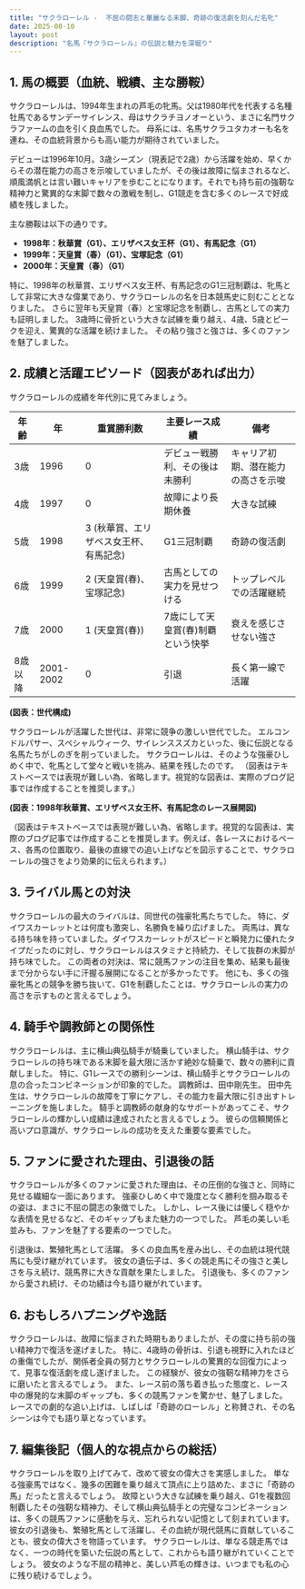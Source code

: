```yaml
---
title: "サクラローレル -  不屈の闘志と華麗なる末脚、奇跡の復活劇を刻んだ名牝"
date: 2025-08-10
layout: post
description: "名馬『サクラローレル』の伝説と魅力を深堀り"
---
```


## 1. 馬の概要（血統、戦績、主な勝鞍）

サクラローレルは、1994年生まれの芦毛の牝馬。父は1980年代を代表する名種牡馬であるサンデーサイレンス、母はサクラチヨノオーという、まさに名門サクラファームの血を引く良血馬でした。  母系には、名馬サクラユタカオーも名を連ね、その血統背景からも高い能力が期待されていました。

デビューは1996年10月。3歳シーズン（現表記で2歳）から活躍を始め、早くからその潜在能力の高さを示唆していましたが、その後は故障に悩まされるなど、順風満帆とは言い難いキャリアを歩むことになります。それでも持ち前の強靭な精神力と驚異的な末脚で数々の激戦を制し、G1競走を含む多くのレースで好成績を残しました。

主な勝鞍は以下の通りです。

* **1998年：秋華賞（G1）、エリザベス女王杯（G1）、有馬記念（G1）**
* **1999年：天皇賞（春）（G1）、宝塚記念（G1）**
* **2000年：天皇賞（春）（G1）**


特に、1998年の秋華賞、エリザベス女王杯、有馬記念のG1三冠制覇は、牝馬として非常に大きな偉業であり、サクラローレルの名を日本競馬史に刻むこととなりました。  さらに翌年も天皇賞（春）と宝塚記念を制覇し、古馬としての実力も証明しました。  3歳時に骨折という大きな試練を乗り越え、4歳、5歳とピークを迎え、驚異的な活躍を続けました。  その粘り強さと強さは、多くのファンを魅了しました。


## 2. 成績と活躍エピソード（図表があれば出力）

サクラローレルの成績を年代別に見てみましょう。

| 年齢 | 年  | 重賞勝利数 | 主要レース成績 | 備考 |
|---|---|---|---|---|
| 3歳 | 1996 | 0 |  デビュー戦勝利、その後は未勝利 |  キャリア初期、潜在能力の高さを示唆 |
| 4歳 | 1997 | 0 |  故障により長期休養 |  大きな試練 |
| 5歳 | 1998 | 3 (秋華賞、エリザベス女王杯、有馬記念) | G1三冠制覇 |  奇跡の復活劇 |
| 6歳 | 1999 | 2 (天皇賞(春)、宝塚記念) |  古馬としての実力を見せつける |  トップレベルでの活躍継続 |
| 7歳 | 2000 | 1 (天皇賞(春)) |  7歳にして天皇賞(春)制覇という快挙 |  衰えを感じさせない強さ |
| 8歳以降 | 2001-2002 | 0 |  引退 |  長く第一線で活躍 |


**(図表：世代構成)**

サクラローレルが活躍した世代は、非常に競争の激しい世代でした。 エルコンドルパサー、スペシャルウィーク、サイレンススズカといった、後に伝説となる名馬たちがしのぎを削っていました。  サクラローレルは、そのような強豪ひしめく中で、牝馬として堂々と戦いを挑み、結果を残したのです。  （図表はテキストベースでは表現が難しい為、省略します。視覚的な図表は、実際のブログ記事では作成することを推奨します。）


**(図表：1998年秋華賞、エリザベス女王杯、有馬記念のレース展開図)**

（図表はテキストベースでは表現が難しい為、省略します。視覚的な図表は、実際のブログ記事では作成することを推奨します。例えば、各レースにおけるペース、各馬の位置取り、最後の直線での追い上げなどを図示することで、サクラローレルの強さをより効果的に伝えられます。）


## 3. ライバル馬との対決

サクラローレルの最大のライバルは、同世代の強豪牝馬たちでした。  特に、ダイワスカーレットとは何度も激突し、名勝負を繰り広げました。  両馬は、異なる持ち味を持っていました。ダイワスカーレットがスピードと瞬発力に優れたタイプだったのに対し、サクラローレルはスタミナと持続力、そして抜群の末脚が持ち味でした。  この両者の対決は、常に競馬ファンの注目を集め、結果も最後まで分からない手に汗握る展開になることが多かったです。  他にも、多くの強豪牝馬との競争を勝ち抜いて、G1を制覇したことは、サクラローレルの実力の高さを示すものと言えるでしょう。


## 4. 騎手や調教師との関係性

サクラローレルは、主に横山典弘騎手が騎乗していました。  横山騎手は、サクラローレルの持ち味である末脚を最大限に活かす絶妙な騎乗で、数々の勝利に貢献しました。  特に、G1レースでの勝利シーンは、横山騎手とサクラローレルの息の合ったコンビネーションが印象的でした。  調教師は、田中剛先生。  田中先生は、サクラローレルの故障を丁寧にケアし、その能力を最大限に引き出すトレーニングを施しました。  騎手と調教師の献身的なサポートがあってこそ、サクラローレルの輝かしい成績は達成されたと言えるでしょう。  彼らの信頼関係と高いプロ意識が、サクラローレルの成功を支えた重要な要素でした。


## 5. ファンに愛された理由、引退後の話

サクラローレルが多くのファンに愛された理由は、その圧倒的な強さと、同時に見せる繊細な一面にあります。  強豪ひしめく中で幾度となく勝利を掴み取るその姿は、まさに不屈の闘志の象徴でした。  しかし、レース後には優しく穏やかな表情を見せるなど、そのギャップもまた魅力の一つでした。  芦毛の美しい毛並みも、ファンを魅了する要素の一つでした。

引退後は、繁殖牝馬として活躍。  多くの良血馬を産み出し、その血統は現代競馬にも受け継がれています。  彼女の遺伝子は、多くの競走馬にその強さと美しさを与え続け、競馬界に大きな貢献を果たしました。  引退後も、多くのファンから愛され続け、その功績は今も語り継がれています。


## 6. おもしろハプニングや逸話

サクラローレルは、故障に悩まされた時期もありましたが、その度に持ち前の強い精神力で復活を遂げました。  特に、4歳時の骨折は、引退も視野に入れたほどの重傷でしたが、関係者全員の努力とサクラローレルの驚異的な回復力によって、見事な復活劇を成し遂げました。  この経験が、彼女の強靭な精神力をさらに磨いたと言えるでしょう。  また、レース前の落ち着き払った態度と、レース中の爆発的な末脚のギャップも、多くの競馬ファンを驚かせ、魅了しました。  レースでの劇的な追い上げは、しばしば「奇跡のローレル」と称賛され、その名シーンは今でも語り草となっています。


## 7. 編集後記（個人的な視点からの総括）

サクラローレルを取り上げてみて、改めて彼女の偉大さを実感しました。  単なる強豪馬ではなく、幾多の困難を乗り越えて頂点に上り詰めた、まさに「奇跡の馬」だったと言えるでしょう。  故障という大きな試練を乗り越え、G1を複数回制覇したその強靭な精神力、そして横山典弘騎手との完璧なコンビネーションは、多くの競馬ファンに感動を与え、忘れられない記憶として刻まれています。  彼女の引退後も、繁殖牝馬として活躍し、その血統が現代競馬に貢献していることも、彼女の偉大さを物語っています。  サクラローレルは、単なる競走馬ではなく、一つの時代を築いた伝説の馬として、これからも語り継がれていくことでしょう。  彼女のような不屈の精神と、美しい芦毛の輝きは、いつまでも私の心に残り続けるでしょう。
